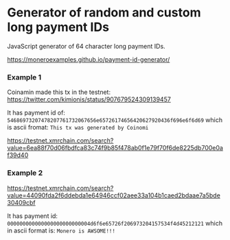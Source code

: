 # Generator of random and custom long payment IDs

JavaScript generator of 64 character long payment IDs.

https://moneroexamples.github.io/payment-id-generator/

### Example 1

Coinamin made this tx in the testnet: https://twitter.com/kimionis/status/907679524309139457

It has payment id of: `54686973207478207761732067656e65726174656420627920436f696e6f6d69`
which is ascii fromat: `This tx was generated by Coinomi`

https://testnet.xmrchain.com/search?value=6ea88f70d06fbdfca83c74f9b85f478ab0f1e79f70f6de8225db700e0af39d40

### Example 2

https://testnet.xmrchain.com/search?value=44090fda2f6ddebda1e64946ccf02aee33a104b1caed2bdaae7a5bde30409cbf

It has payment id: `000000000000000000000000004d6f6e65726f206973204157534f4d45212121`
which in ascii format is: `Monero is AWSOME!!!`
